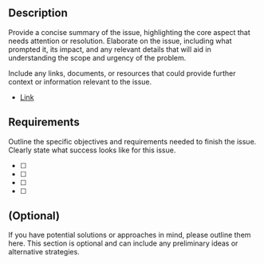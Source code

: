 ## Description

Provide a concise summary of the issue, highlighting the core aspect that needs attention or resolution. 
Elaborate on the issue, including what prompted it, its impact, and any relevant details
 that will aid in understanding the scope and urgency of the problem.

Include any links, documents, or resources that could provide further context or information relevant to the issue.

- [Link](#)

## Requirements

Outline the specific objectives and requirements needed to finish the issue. Clearly state what success looks like for this issue.

- [ ] 
- [ ] 
- [ ] 
- [ ] 

## (Optional)

If you have potential solutions or approaches in mind, please outline them here. This section is optional and can include any preliminary ideas or alternative strategies.
